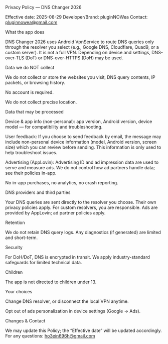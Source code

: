 Privacy Policy — DNS Changer 2026

Effective date: 2025-08-29
Developer/Brand: pluginNOWea
Contact: pluginnowea@gmail.com

What the app does

DNS Changer 2026 uses Android VpnService to route DNS queries only through the resolver you select (e.g., Google DNS, Cloudflare, Quad9, or a custom server). It is not a full VPN. Depending on device and settings, DNS-over-TLS (DoT) or DNS-over-HTTPS (DoH) may be used.

Data we do NOT collect

We do not collect or store the websites you visit, DNS query contents, IP packets, or browsing history.

No account is required.

We do not collect precise location.

Data that may be processed

Device & app info (non-personal): app version, Android version, device model — for compatibility and troubleshooting.

User feedback: If you choose to send feedback by email, the message may include non-personal device information (model, Android version, screen size) which you can review before sending. This information is only used to help troubleshoot issues.

Advertising (AppLovin): Advertising ID and ad impression data are used to serve and measure ads. We do not control how ad partners handle data; see their policies in-app.

No in-app purchases, no analytics, no crash reporting.

DNS providers and third parties

Your DNS queries are sent directly to the resolver you choose. Their own privacy policies apply. For custom resolvers, you are responsible. Ads are provided by AppLovin; ad partner policies apply.

Retention

We do not retain DNS query logs. Any diagnostics (if generated) are limited and short-term.

Security

For DoH/DoT, DNS is encrypted in transit. We apply industry-standard safeguards for limited technical data.

Children

The app is not directed to children under 13.

Your choices

Change DNS resolver, or disconnect the local VPN anytime.

Opt out of ads personalization in device settings (Google → Ads).

Changes & Contact

We may update this Policy; the “Effective date” will be updated accordingly.
For any questions: ho3ein696h@gmail.com
